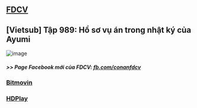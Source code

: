 ## [FDCV](https://admin1509.github.io/fdcvteam.blogspot.com/)
## [Vietsub] Tập 989: Hồ sơ vụ án trong nhật ký của Ayumi
![image](https://user-images.githubusercontent.com/75318518/146676340-3898fd67-6080-40e1-bf25-c03da5998dd2.png)

##### >> Page Facebook mới của FDCV: [fb.com/conanfdcv](https://fb.com/conanfdcv)
### [Bitmovin](https://bitmovin.com/demos/stream-test?format=hls&manifest=https://raw.githubusercontent.com/admin1509/admin1509/main/fdcvteam.blogspot.com/2020/12/vietsub-tap-989-ho-so-vu-trong-nhat-ky.html/index.m3u8)
### [HDPlay](https://hdplay.se/?HLSP2P=https://raw.githubusercontent.com/admin1509/admin1509/main/fdcvteam.blogspot.com/2020/12/vietsub-tap-989-ho-so-vu-trong-nhat-ky.html/index.m3u8)
